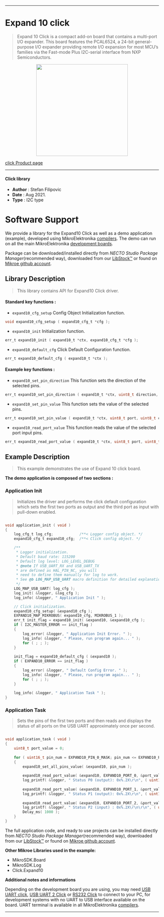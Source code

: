 
---
# Expand 10 click

> Expand 10 Click is a compact add-on board that contains a multi-port I/O expander. This board features the PCAL6524, a 24-bit general-purpose I/O expander providing remote I/O expansion for most MCU’s families via the Fast-mode Plus I2C-serial interface from NXP Semiconductors.

<p align="center">
  <img src="https://download.mikroe.com/images/click_for_ide/expand10_click.png" height=300px>
</p>

[click Product page](https://www.mikroe.com/expand-10-click)

---


#### Click library

- **Author**        : Stefan Filipovic
- **Date**          : Aug 2021.
- **Type**          : I2C type


# Software Support

We provide a library for the Expand10 Click
as well as a demo application (example), developed using MikroElektronika
[compilers](https://www.mikroe.com/necto-studio).
The demo can run on all the main MikroElektronika [development boards](https://www.mikroe.com/development-boards).

Package can be downloaded/installed directly from *NECTO Studio Package Manager*(recommended way), downloaded from our [LibStock&trade;](https://libstock.mikroe.com) or found on [Mikroe github account](https://github.com/MikroElektronika/mikrosdk_click_v2/tree/master/clicks).

## Library Description

> This library contains API for Expand10 Click driver.

#### Standard key functions :

- `expand10_cfg_setup` Config Object Initialization function.
```c
void expand10_cfg_setup ( expand10_cfg_t *cfg );
```

- `expand10_init` Initialization function.
```c
err_t expand10_init ( expand10_t *ctx, expand10_cfg_t *cfg );
```

- `expand10_default_cfg` Click Default Configuration function.
```c
err_t expand10_default_cfg ( expand10_t *ctx );
```

#### Example key functions :

- `expand10_set_pin_direction` This function sets the direction of the selected pins.
```c
err_t expand10_set_pin_direction ( expand10_t *ctx, uint8_t direction, uint8_t port, uint8_t pin_mask );
```

- `expand10_set_pin_value` This function sets the value of the selected pins.
```c
err_t expand10_set_pin_value ( expand10_t *ctx, uint8_t port, uint8_t clr_mask, uint8_t set_mask );
```

- `expand10_read_port_value` This function reads the value of the selected port input pins.
```c
err_t expand10_read_port_value ( expand10_t *ctx, uint8_t port, uint8_t *data_out );
```

## Example Description

> This example demonstrates the use of Expand 10 click board.

**The demo application is composed of two sections :**

### Application Init

> Initializes the driver and performs the click default configuration which sets the first two ports as output and the third port as input with pull-down enabled.

```c

void application_init ( void )
{
    log_cfg_t log_cfg;            /**< Logger config object. */
    expand10_cfg_t expand10_cfg;  /**< Click config object. */

    /** 
     * Logger initialization.
     * Default baud rate: 115200
     * Default log level: LOG_LEVEL_DEBUG
     * @note If USB_UART_RX and USB_UART_TX 
     * are defined as HAL_PIN_NC, you will 
     * need to define them manually for log to work. 
     * See @b LOG_MAP_USB_UART macro definition for detailed explanation.
     */
    LOG_MAP_USB_UART( log_cfg );
    log_init( &logger, &log_cfg );
    log_info( &logger, " Application Init " );

    // Click initialization.
    expand10_cfg_setup( &expand10_cfg );
    EXPAND10_MAP_MIKROBUS( expand10_cfg, MIKROBUS_1 );
    err_t init_flag = expand10_init( &expand10, &expand10_cfg );
    if ( I2C_MASTER_ERROR == init_flag ) 
    {
        log_error( &logger, " Application Init Error. " );
        log_info( &logger, " Please, run program again... " );
        for ( ; ; );
    }
    
    init_flag = expand10_default_cfg ( &expand10 );
    if ( EXPAND10_ERROR == init_flag ) 
    {
        log_error( &logger, " Default Config Error. " );
        log_info( &logger, " Please, run program again... " );
        for ( ; ; );
    }
    
    log_info( &logger, " Application Task " );
}

```

### Application Task

> Sets the pins of the first two ports and then reads and displays the status of all ports on the USB UART approximately once per second.

```c

void application_task ( void )
{
    uint8_t port_value = 0;
  
    for ( uint16_t pin_num = EXPAND10_PIN_0_MASK; pin_num <= EXPAND10_PIN_7_MASK; pin_num <<= 1 )
    {
        expand10_set_all_pins_value( &expand10, pin_num );
        
        expand10_read_port_value( &expand10, EXPAND10_PORT_0, &port_value );
        log_printf( &logger, " Status P0 (output): 0x%.2X\r\n", ( uint16_t ) port_value );
        
        expand10_read_port_value( &expand10, EXPAND10_PORT_1, &port_value );
        log_printf( &logger, " Status P1 (output): 0x%.2X\r\n", ( uint16_t ) port_value );
        
        expand10_read_port_value( &expand10, EXPAND10_PORT_2, &port_value );
        log_printf( &logger, " Status P2 (input) : 0x%.2X\r\n\r\n", ( uint16_t ) port_value );
        Delay_ms( 1000 );
    }
}

```

The full application code, and ready to use projects can be installed directly from *NECTO Studio Package Manager*(recommended way), downloaded from our [LibStock&trade;](https://libstock.mikroe.com) or found on [Mikroe github account](https://github.com/MikroElektronika/mikrosdk_click_v2/tree/master/clicks).

**Other Mikroe Libraries used in the example:**

- MikroSDK.Board
- MikroSDK.Log
- Click.Expand10

**Additional notes and informations**

Depending on the development board you are using, you may need
[USB UART click](https://www.mikroe.com/usb-uart-click),
[USB UART 2 Click](https://www.mikroe.com/usb-uart-2-click) or
[RS232 Click](https://www.mikroe.com/rs232-click) to connect to your PC, for
development systems with no UART to USB interface available on the board. UART
terminal is available in all MikroElektronika
[compilers](https://shop.mikroe.com/compilers).

---
